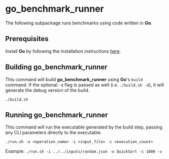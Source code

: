# go_benchmark_runner

The following subpackage runs benchmarks using code written in **Go**.

## Prerequisites

Install **Go** by following the installation instructions [here](https://go.dev/doc/install).

## Building go_benchmark_runner

This command will build **go_benchmark_runner** using **Go**'s `build` command. If the optional `-d` flag is passed as well (i.e. `./build.sh -d`), it will generate the debug version of the build.
```
./build.sh
```

## Running go_benchmark_runner

This command will run the executable generated by the build step, passing any CLI parameters directly to the executable.
```
./run.sh -o <operation_name> -i <input_file> -c <execution_count>
```

Example: `./run.sh -i ../../inputs/random.json -o QuickSort -c 1000 -v`